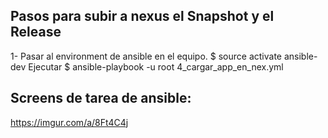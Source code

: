 ## Pasos para subir a nexus el Snapshot y el  Release
1- Pasar al environment de ansible en el equipo. $ source activate ansible-dev
Ejecutar $ ansible-playbook -u root 4_cargar_app_en_nex.yml

## Screens de tarea  de ansible:
https://imgur.com/a/8Ft4C4j

